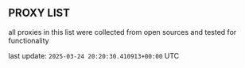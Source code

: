 ## PROXY LIST

all proxies in this list were collected from open sources and tested for functionality

last update: `2025-03-24 20:20:30.410913+00:00` UTC